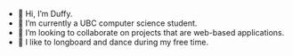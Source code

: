 - 👋 Hi, I’m Duffy.
- 🌱 I’m currently a UBC computer science student. 
- 💞️ I’m looking to collaborate on projects that are web-based applications.
- 👀 I like to longboard and dance during my free time.

<!---
duffydu/duffydu is a ✨ special ✨ repository because its `README.md` (this file) appears on your GitHub profile.
You can click the Preview link to take a look at your changes.
--->
